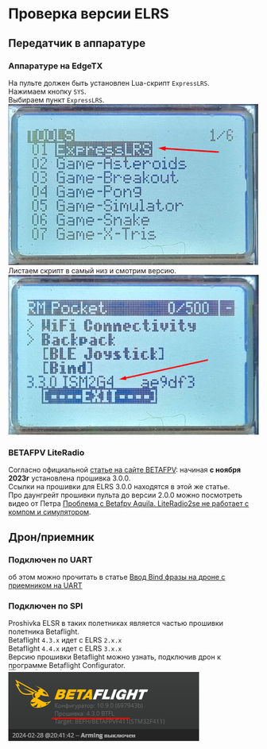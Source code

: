 # Проверка версии ELRS

## Передатчик в аппаратуре

### Аппаратуре на EdgeTX
На пульте должен быть установлен Lua-скрипт `ExpressLRS`.  
Нажимаем кнопку `SYS`.  
Выбираем пункт `ExpressLRS`.  
![](ButtonSYS.png)  
Листаем скрипт в самый низ и смотрим версию.  
![](ELRS_Version.png)

### BETAFPV LiteRadio
Согласно официальной [статье на сайте BETAFPV](https://support.betafpv.com/hc/en-us/articles/22404447195673-How-to-Update-ELRS-V2-to-ELRS-V3): начиная **с ноября 2023г** установлена прошивка 3.0.0.  
Ссылки на прошивки для ELRS 3.0.0 находятся в этой же статье.  
Про даунгрейт прошивки пульта до версии 2.0.0 можно посмотреть видео от Петра [Проблема с Betafpv Aquila. LiteRadio2se не работает с компом и симулятором](https://www.youtube.com/watch?v=1lq6xgl1Efk).  

## Дрон/приемник

### Подключен по UART
об этом можно прочитать в статье [Ввод Bind фразы на дроне с приемником на UART](44_Bind_fraza_drona_s_UART.md)  

### Подключен по SPI
Proshivka ELSR в таких полетниках является частью прошивки полетника Betaflight.  
Betaflight `4.3.x` идет с ELRS `2.x.x`  
Betaflight `4.4.x` идет с ELRS `3.x.x`  
Версию прошивки Betaflight можно узнать, подключив дрон к программе Betaflight Configurator.  
![](Betaflight_version.png)
